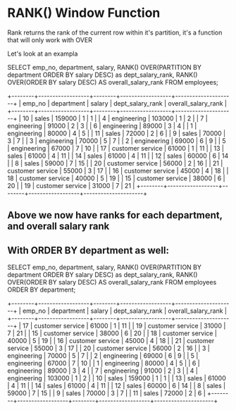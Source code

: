 # RANK() Window Function 

Rank returns the rank of the current row within it's partition, it's a function that will only work with OVER


Let's look at an exampla

SELECT emp_no,
       department,
       salary,
       RANK() OVER(PARTITION BY department ORDER BY salary DESC) as dept_salary_rank,
       RANK() OVER(ORDER BY salary DESC) AS overall_salary_rank
FROM employees;

+--------+------------------+--------+------------------+---------------------+
| emp_no | department       | salary | dept_salary_rank | overall_salary_rank |
+--------+------------------+--------+------------------+---------------------+
|     10 | sales            | 159000 |                1 |                   1 |
|      4 | engineering      | 103000 |                1 |                   2 |
|      7 | engineering      |  91000 |                2 |                   3 |
|      6 | engineering      |  89000 |                3 |                   4 |
|      1 | engineering      |  80000 |                4 |                   5 |
|     11 | sales            |  72000 |                2 |                   6 |
|      9 | sales            |  70000 |                3 |                   7 |
|      3 | engineering      |  70000 |                5 |                   7 |
|      2 | engineering      |  69000 |                6 |                   9 |
|      5 | engineering      |  67000 |                7 |                  10 |
|     17 | customer service |  61000 |                1 |                  11 |
|     13 | sales            |  61000 |                4 |                  11 |
|     14 | sales            |  61000 |                4 |                  11 |
|     12 | sales            |  60000 |                6 |                  14 |
|      8 | sales            |  59000 |                7 |                  15 |
|     20 | customer service |  56000 |                2 |                  16 |
|     21 | customer service |  55000 |                3 |                  17 |
|     16 | customer service |  45000 |                4 |                  18 |
|     18 | customer service |  40000 |                5 |                  19 |
|     15 | customer service |  38000 |                6 |                  20 |
|     19 | customer service |  31000 |                7 |                  21 |
+--------+------------------+--------+------------------+---------------------+

## Above we now have ranks for each department, and overall salary rank


## With ORDER BY department as well:
SELECT emp_no,
       department,
       salary,
       RANK() OVER(PARTITION BY department ORDER BY salary DESC) as dept_salary_rank,
       RANK() OVER(ORDER BY salary DESC) AS overall_salary_rank
FROM employees ORDER BY department;

+--------+------------------+--------+------------------+---------------------+
| emp_no | department       | salary | dept_salary_rank | overall_salary_rank |
+--------+------------------+--------+------------------+---------------------+
|     17 | customer service |  61000 |                1 |                  11 |
|     19 | customer service |  31000 |                7 |                  21 |
|     15 | customer service |  38000 |                6 |                  20 |
|     18 | customer service |  40000 |                5 |                  19 |
|     16 | customer service |  45000 |                4 |                  18 |
|     21 | customer service |  55000 |                3 |                  17 |
|     20 | customer service |  56000 |                2 |                  16 |
|      3 | engineering      |  70000 |                5 |                   7 |
|      2 | engineering      |  69000 |                6 |                   9 |
|      5 | engineering      |  67000 |                7 |                  10 |
|      1 | engineering      |  80000 |                4 |                   5 |
|      6 | engineering      |  89000 |                3 |                   4 |
|      7 | engineering      |  91000 |                2 |                   3 |
|      4 | engineering      | 103000 |                1 |                   2 |
|     10 | sales            | 159000 |                1 |                   1 |
|     13 | sales            |  61000 |                4 |                  11 |
|     14 | sales            |  61000 |                4 |                  11 |
|     12 | sales            |  60000 |                6 |                  14 |
|      8 | sales            |  59000 |                7 |                  15 |
|      9 | sales            |  70000 |                3 |                   7 |
|     11 | sales            |  72000 |                2 |                   6 |
+--------+------------------+--------+------------------+---------------------+
